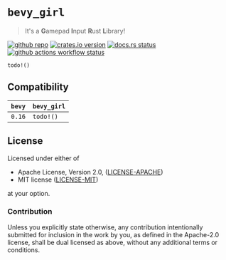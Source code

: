 # `bevy_girl`

> It's a **G**amepad **I**nput **R**ust **L**ibrary!

[![github repo](https://img.shields.io/badge/github-zohnannor/girl-946d8c?style=for-the-badge&logo=github)](https://github.com/zohnannor/girl)
[![crates.io version](https://img.shields.io/crates/v/bevy_girl?style=for-the-badge&logo=rust)](https://crates.io/crates/bevy_girl)
[![docs.rs status](https://img.shields.io/docsrs/bevy_girl/latest?style=for-the-badge&logo=docsdotrs)](https://docs.rs/bevy_girl)
[![github actions workflow status](https://img.shields.io/github/actions/workflow/status/zohnannor/bevy_girl/ci.yml?branch=main&style=for-the-badge&logo=github)](https://github.com/zohnannor/girl/actions/workflows/ci.yml)

`todo!()`

## Compatibility

| `bevy` | `bevy_girl` |
| ------ | ----------- |
| `0.16` | `todo!()`   |

## License

Licensed under either of

-   Apache License, Version 2.0, ([LICENSE-APACHE](LICENSE-APACHE))
-   MIT license ([LICENSE-MIT](LICENSE-MIT))

at your option.

### Contribution

Unless you explicitly state otherwise, any contribution intentionally
submitted for inclusion in the work by you, as defined in the Apache-2.0
license, shall be dual licensed as above, without any additional terms or
conditions.
